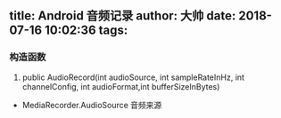 title: Android 音频记录
author: 大帅
date: 2018-07-16 10:02:36
tags:
---
### 构造函数 
1. public AudioRecord(int audioSource, int sampleRateInHz, int channelConfig, int audioFormat,int bufferSizeInBytes)
- MediaRecorder.AudioSource
		音频来源